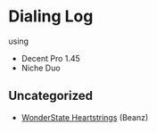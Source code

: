 # Dialing Log

using

- Decent Pro 1.45
- Niche Duo

## Uncategorized

- [WonderState Heartstrings](./2024-9/WonderState-Heartstrings.md) (Beanz)
